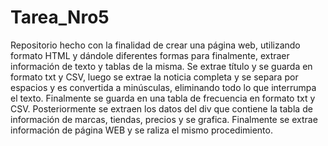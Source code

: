 # Tarea_Nro5
Repositorio hecho con la finalidad de crear una página web, utilizando formato HTML y dándole diferentes formas para finalmente, extraer información de texto y tablas de la misma. 
Se extrae título y se guarda en formato txt y CSV, luego se extrae la noticia completa y se separa por espacios y es convertida a minúsculas, eliminando todo lo que interrumpa el texto. Finalmente se guarda en una tabla de frecuencia en formato txt y CSV. 
Posteriormente se extraen los datos del div que contiene la tabla de información de marcas, tiendas, precios y se grafica.
Finalmente se extrae información de página WEB y se raliza el mismo procedimiento. 
